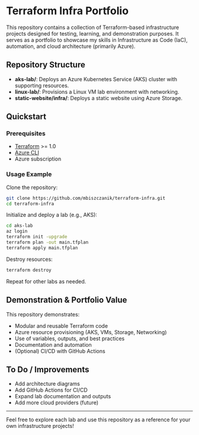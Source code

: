 
# Terraform Infra Portfolio

This repository contains a collection of Terraform-based infrastructure projects designed for testing, learning, and demonstration purposes. It serves as a portfolio to showcase my skills in Infrastructure as Code (IaC), automation, and cloud architecture (primarily Azure).

## Repository Structure

- **aks-lab/**: Deploys an Azure Kubernetes Service (AKS) cluster with supporting resources.
- **linux-lab/**: Provisions a Linux VM lab environment with networking.
- **static-website/infra/**: Deploys a static website using Azure Storage.

## Quickstart

### Prerequisites
- [Terraform](https://www.terraform.io/downloads.html) >= 1.0
- [Azure CLI](https://docs.microsoft.com/en-us/cli/azure/install-azure-cli)
- Azure subscription

### Usage Example
Clone the repository:
```sh
git clone https://github.com/mbiszczanik/terraform-infra.git
cd terraform-infra
```

Initialize and deploy a lab (e.g., AKS):
```sh
cd aks-lab
az login
terraform init -upgrade
terraform plan -out main.tfplan
terraform apply main.tfplan
```

Destroy resources:
```sh
terraform destroy
```

Repeat for other labs as needed.

## Demonstration & Portfolio Value

This repository demonstrates:
- Modular and reusable Terraform code
- Azure resource provisioning (AKS, VMs, Storage, Networking)
- Use of variables, outputs, and best practices
- Documentation and automation
- (Optional) CI/CD with GitHub Actions

## To Do / Improvements
- Add architecture diagrams
- Add GitHub Actions for CI/CD
- Expand lab documentation and outputs
- Add more cloud providers (future)

---
Feel free to explore each lab and use this repository as a reference for your own infrastructure projects!
